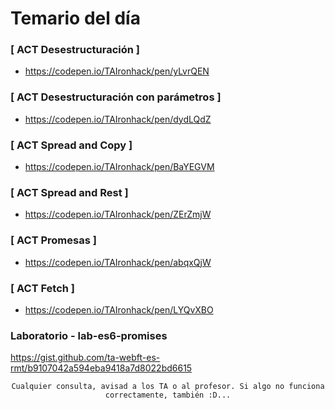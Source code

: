 # Temario del día

### [ ACT Desestructuración ]
- https://codepen.io/TAIronhack/pen/yLvrQEN

### [ ACT Desestructuración con parámetros ]
- https://codepen.io/TAIronhack/pen/dydLQdZ

### [ ACT Spread and Copy ]
- https://codepen.io/TAIronhack/pen/BaYEGVM

### [ ACT Spread and Rest ]
- https://codepen.io/TAIronhack/pen/ZErZmjW

### [ ACT Promesas ]
- https://codepen.io/TAIronhack/pen/abqxQjW

### [ ACT Fetch ]
- https://codepen.io/TAIronhack/pen/LYQvXBO

### Laboratorio - lab-es6-promises
https://gist.github.com/ta-webft-es-rmt/b9107042a594eba9418a7d8022bd6615

<div align="center">

```
Cualquier consulta, avisad a los TA o al profesor. Si algo no funciona correctamente, también :D...
```

</div>